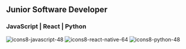 ## Junior Software Developer 
### JavaScript | React | Python 

![icons8-javascript-48](https://user-images.githubusercontent.com/73244796/195194870-0e7ebf1e-0864-462c-abaf-fe50d2d228b3.png) ![icons8-react-native-64](https://user-images.githubusercontent.com/73244796/195195045-fcb3fcda-4c73-49a0-832f-5ca521af480d.png) ![icons8-python-48](https://user-images.githubusercontent.com/73244796/195195137-48f9f9e9-a90d-42c0-8a4b-bb77d9579f0a.png)

